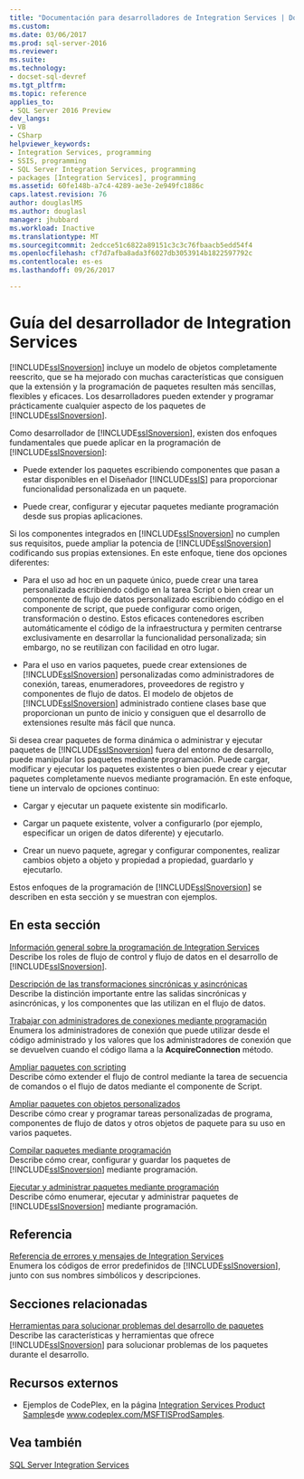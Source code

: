 ```yaml
---
title: "Documentación para desarrolladores de Integration Services | Documentos de Microsoft"
ms.custom: 
ms.date: 03/06/2017
ms.prod: sql-server-2016
ms.reviewer: 
ms.suite: 
ms.technology:
- docset-sql-devref
ms.tgt_pltfrm: 
ms.topic: reference
applies_to:
- SQL Server 2016 Preview
dev_langs:
- VB
- CSharp
helpviewer_keywords:
- Integration Services, programming
- SSIS, programming
- SQL Server Integration Services, programming
- packages [Integration Services], programming
ms.assetid: 60fe148b-a7c4-4289-ae3e-2e949fc1886c
caps.latest.revision: 76
author: douglaslMS
ms.author: douglasl
manager: jhubbard
ms.workload: Inactive
ms.translationtype: MT
ms.sourcegitcommit: 2edcce51c6822a89151c3c3c76fbaacb5edd54f4
ms.openlocfilehash: cf7d7afba8ada3f6027db3053914b1822597792c
ms.contentlocale: es-es
ms.lasthandoff: 09/26/2017

---
```

# <a name="integration-services-developer-documentation"></a>Guía del desarrollador de Integration Services
  [!INCLUDE[ssISnoversion](../includes/ssisnoversion-md.md)] incluye un modelo de objetos completamente reescrito, que se ha mejorado con muchas características que consiguen que la extensión y la programación de paquetes resulten más sencillas, flexibles y eficaces. Los desarrolladores pueden extender y programar prácticamente cualquier aspecto de los paquetes de [!INCLUDE[ssISnoversion](../includes/ssisnoversion-md.md)].  
  
 Como desarrollador de [!INCLUDE[ssISnoversion](../includes/ssisnoversion-md.md)], existen dos enfoques fundamentales que puede aplicar en la programación de [!INCLUDE[ssISnoversion](../includes/ssisnoversion-md.md)]:  
  
-   Puede extender los paquetes escribiendo componentes que pasan a estar disponibles en el Diseñador [!INCLUDE[ssIS](../includes/ssis-md.md)] para proporcionar funcionalidad personalizada en un paquete.  
  
-   Puede crear, configurar y ejecutar paquetes mediante programación desde sus propias aplicaciones.  
  
 Si los componentes integrados en [!INCLUDE[ssISnoversion](../includes/ssisnoversion-md.md)] no cumplen sus requisitos, puede ampliar la potencia de [!INCLUDE[ssISnoversion](../includes/ssisnoversion-md.md)] codificando sus propias extensiones. En este enfoque, tiene dos opciones diferentes:  
  
-   Para el uso ad hoc en un paquete único, puede crear una tarea personalizada escribiendo código en la tarea Script o bien crear un componente de flujo de datos personalizado escribiendo código en el componente de script, que puede configurar como origen, transformación o destino. Estos eficaces contenedores escriben automáticamente el código de la infraestructura y permiten centrarse exclusivamente en desarrollar la funcionalidad personalizada; sin embargo, no se reutilizan con facilidad en otro lugar.  
  
-   Para el uso en varios paquetes, puede crear extensiones de [!INCLUDE[ssISnoversion](../includes/ssisnoversion-md.md)] personalizadas como administradores de conexión, tareas, enumeradores, proveedores de registro y componentes de flujo de datos. El modelo de objetos de [!INCLUDE[ssISnoversion](../includes/ssisnoversion-md.md)] administrado contiene clases base que proporcionan un punto de inicio y consiguen que el desarrollo de extensiones resulte más fácil que nunca.  
  
 Si desea crear paquetes de forma dinámica o administrar y ejecutar paquetes de [!INCLUDE[ssISnoversion](../includes/ssisnoversion-md.md)] fuera del entorno de desarrollo, puede manipular los paquetes mediante programación. Puede cargar, modificar y ejecutar los paquetes existentes o bien puede crear y ejecutar paquetes completamente nuevos mediante programación. En este enfoque, tiene un intervalo de opciones continuo:  
  
-   Cargar y ejecutar un paquete existente sin modificarlo.  
  
-   Cargar un paquete existente, volver a configurarlo (por ejemplo, especificar un origen de datos diferente) y ejecutarlo.  
  
-   Crear un nuevo paquete, agregar y configurar componentes, realizar cambios objeto a objeto y propiedad a propiedad, guardarlo y ejecutarlo.  
  
 Estos enfoques de la programación de [!INCLUDE[ssISnoversion](../includes/ssisnoversion-md.md)] se describen en esta sección y se muestran con ejemplos.  
  
## <a name="in-this-section"></a>En esta sección  
 [Información general sobre la programación de Integration Services](../integration-services/integration-services-programming-overview.md)  
 Describe los roles de flujo de control y flujo de datos en el desarrollo de [!INCLUDE[ssISnoversion](../includes/ssisnoversion-md.md)].  
  
 [Descripción de las transformaciones sincrónicas y asincrónicas](../integration-services/understanding-synchronous-and-asynchronous-transformations.md)  
 Describe la distinción importante entre las salidas sincrónicas y asincrónicas, y los componentes que las utilizan en el flujo de datos.  
  
 [Trabajar con administradores de conexiones mediante programación](../integration-services/working-with-connection-managers-programmatically.md)  
 Enumera los administradores de conexión que puede utilizar desde el código administrado y los valores que los administradores de conexión que se devuelven cuando el código llama a la **AcquireConnection** método.  
  
 [Ampliar paquetes con scripting](../integration-services/extending-packages-scripting/extending-packages-with-scripting.md)  
 Describe cómo extender el flujo de control mediante la tarea de secuencia de comandos o el flujo de datos mediante el componente de Script.  
  
 [Ampliar paquetes con objetos personalizados](../integration-services/extending-packages-custom-objects/extending-packages-with-custom-objects.md)  
 Describe cómo crear y programar tareas personalizadas de programa, componentes de flujo de datos y otros objetos de paquete para su uso en varios paquetes.  
  
 [Compilar paquetes mediante programación](../integration-services/building-packages-programmatically/building-packages-programmatically.md)  
 Describe cómo crear, configurar y guardar los paquetes de [!INCLUDE[ssISnoversion](../includes/ssisnoversion-md.md)] mediante programación.  
  
 [Ejecutar y administrar paquetes mediante programación](../integration-services/run-manage-packages-programmatically/running-and-managing-packages-programmatically.md)  
 Describe cómo enumerar, ejecutar y administrar paquetes de [!INCLUDE[ssISnoversion](../includes/ssisnoversion-md.md)] mediante programación.  
  
## <a name="reference"></a>Referencia  
 [Referencia de errores y mensajes de Integration Services](../integration-services/integration-services-error-and-message-reference.md)  
 Enumera los códigos de error predefinidos de [!INCLUDE[ssISnoversion](../includes/ssisnoversion-md.md)], junto con sus nombres simbólicos y descripciones.  
  
## <a name="related-sections"></a>Secciones relacionadas  
 [Herramientas para solucionar problemas del desarrollo de paquetes](../integration-services/troubleshooting/troubleshooting-tools-for-package-development.md)  
 Describe las características y herramientas que ofrece [!INCLUDE[ssISnoversion](../includes/ssisnoversion-md.md)] para solucionar problemas de los paquetes durante el desarrollo.  
  
## <a name="external-resources"></a>Recursos externos  
  
-   Ejemplos de CodePlex, en la página [Integration Services Product Samples](http://go.microsoft.com/fwlink/?LinkID=131204)de www.codeplex.com/MSFTISProdSamples.  
  
## <a name="see-also"></a>Vea también  
 [SQL Server Integration Services](../integration-services/sql-server-integration-services.md)  
  
  

